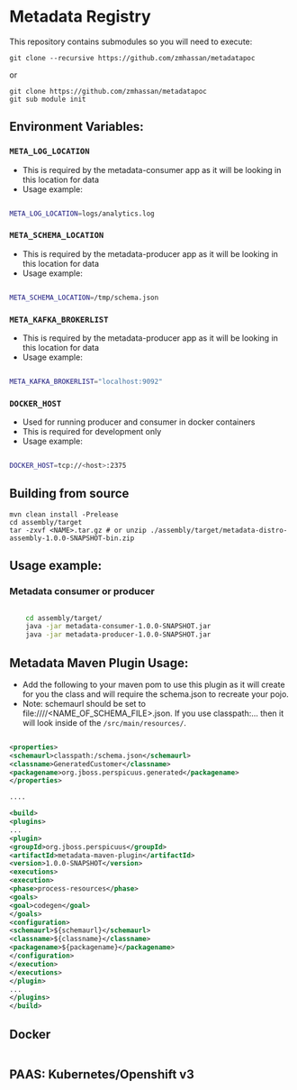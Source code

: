 # Metadata Registry

This repository contains submodules so you will need to execute:

```
git clone --recursive https://github.com/zmhassan/metadatapoc
```

or

```
git clone https://github.com/zmhassan/metadatapoc
git sub module init
```

## Environment Variables:

### `META_LOG_LOCATION`
* This is required by the metadata-consumer app as it will be looking in this location for data
* Usage example:
```bash

META_LOG_LOCATION=logs/analytics.log

```


### `META_SCHEMA_LOCATION`
* This is required by the metadata-producer app as it will be looking in this location for data
* Usage example:
```bash

META_SCHEMA_LOCATION=/tmp/schema.json

```


### `META_KAFKA_BROKERLIST`
* This is required by the metadata-producer app as it will be looking in this location for data
* Usage example:
```bash

META_KAFKA_BROKERLIST="localhost:9092"

```

### `DOCKER_HOST`
* Used for running producer and consumer in docker containers
* This is required for development only
* Usage example:
```bash

DOCKER_HOST=tcp://<host>:2375

```



## Building from source

```
mvn clean install -Prelease
cd assembly/target
tar -zxvf <NAME>.tar.gz # or unzip ./assembly/target/metadata-distro-assembly-1.0.0-SNAPSHOT-bin.zip

```

## Usage example:

### Metadata consumer or producer

```bash

    cd assembly/target/
    java -jar metadata-consumer-1.0.0-SNAPSHOT.jar
    java -jar metadata-producer-1.0.0-SNAPSHOT.jar


```

## Metadata Maven Plugin Usage:

* Add the following to your maven pom to use this plugin as it will create for you the class and will require the schema.json to recreate your pojo.
* Note: schemaurl should be set to file:///<FOLDER>/<NAME_OF_SCHEMA_FILE>.json. If you use classpath:... then it will look inside of the `/src/main/resources/`. 


```xml

<properties>
<schemaurl>classpath:/schema.json</schemaurl>
<classname>GeneratedCustomer</classname>
<packagename>org.jboss.perspicuus.generated</packagename>
</properties>

....

<build>
<plugins>
...
<plugin>
<groupId>org.jboss.perspicuus</groupId>
<artifactId>metadata-maven-plugin</artifactId>
<version>1.0.0-SNAPSHOT</version>
<executions>
<execution>
<phase>process-resources</phase>
<goals>
<goal>codegen</goal>
</goals>
<configuration>
<schemaurl>${schemaurl}</schemaurl>
<classname>${classname}</classname>
<packagename>${packagename}</packagename>
</configuration>
</execution>
</executions>
</plugin>
...
</plugins>
</build>

```


## Docker

```

```

## PAAS: Kubernetes/Openshift v3

```

```
